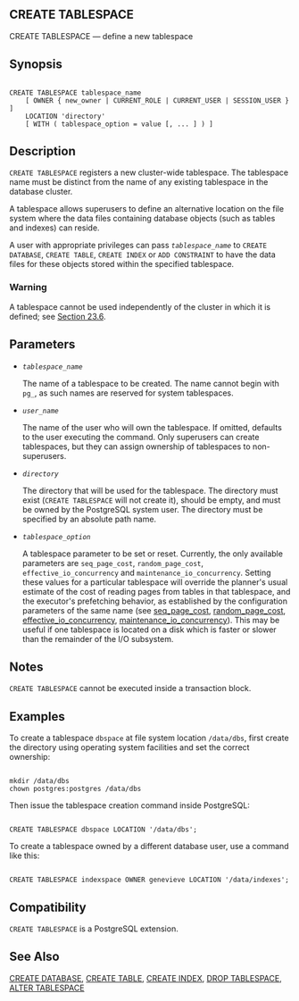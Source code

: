 ## CREATE TABLESPACE

CREATE TABLESPACE — define a new tablespace

## Synopsis

```

CREATE TABLESPACE tablespace_name
    [ OWNER { new_owner | CURRENT_ROLE | CURRENT_USER | SESSION_USER } ]
    LOCATION 'directory'
    [ WITH ( tablespace_option = value [, ... ] ) ]
```

## Description

`CREATE TABLESPACE` registers a new cluster-wide tablespace. The tablespace name must be distinct from the name of any existing tablespace in the database cluster.

A tablespace allows superusers to define an alternative location on the file system where the data files containing database objects (such as tables and indexes) can reside.

A user with appropriate privileges can pass *`tablespace_name`* to `CREATE DATABASE`, `CREATE TABLE`, `CREATE INDEX` or `ADD CONSTRAINT` to have the data files for these objects stored within the specified tablespace.

### Warning

A tablespace cannot be used independently of the cluster in which it is defined; see [Section 23.6](manage-ag-tablespaces "23.6. Tablespaces").

## Parameters

* *`tablespace_name`*

    The name of a tablespace to be created. The name cannot begin with `pg_`, as such names are reserved for system tablespaces.

* *`user_name`*

    The name of the user who will own the tablespace. If omitted, defaults to the user executing the command. Only superusers can create tablespaces, but they can assign ownership of tablespaces to non-superusers.

* *`directory`*

    The directory that will be used for the tablespace. The directory must exist (`CREATE TABLESPACE` will not create it), should be empty, and must be owned by the PostgreSQL system user. The directory must be specified by an absolute path name.

* *`tablespace_option`*

    A tablespace parameter to be set or reset. Currently, the only available parameters are `seq_page_cost`, `random_page_cost`, `effective_io_concurrency` and `maintenance_io_concurrency`. Setting these values for a particular tablespace will override the planner's usual estimate of the cost of reading pages from tables in that tablespace, and the executor's prefetching behavior, as established by the configuration parameters of the same name (see [seq\_page\_cost](runtime-config-query#GUC-SEQ-PAGE-COST), [random\_page\_cost](runtime-config-query#GUC-RANDOM-PAGE-COST), [effective\_io\_concurrency](runtime-config-resource#GUC-EFFECTIVE-IO-CONCURRENCY), [maintenance\_io\_concurrency](runtime-config-resource#GUC-MAINTENANCE-IO-CONCURRENCY)). This may be useful if one tablespace is located on a disk which is faster or slower than the remainder of the I/O subsystem.

## Notes

`CREATE TABLESPACE` cannot be executed inside a transaction block.

## Examples

To create a tablespace `dbspace` at file system location `/data/dbs`, first create the directory using operating system facilities and set the correct ownership:

```

mkdir /data/dbs
chown postgres:postgres /data/dbs
```

Then issue the tablespace creation command inside PostgreSQL:

```

CREATE TABLESPACE dbspace LOCATION '/data/dbs';
```

To create a tablespace owned by a different database user, use a command like this:

```

CREATE TABLESPACE indexspace OWNER genevieve LOCATION '/data/indexes';
```

## Compatibility

`CREATE TABLESPACE` is a PostgreSQL extension.

## See Also

[CREATE DATABASE](sql-createdatabase "CREATE DATABASE"), [CREATE TABLE](sql-createtable "CREATE TABLE"), [CREATE INDEX](sql-createindex "CREATE INDEX"), [DROP TABLESPACE](sql-droptablespace "DROP TABLESPACE"), [ALTER TABLESPACE](sql-altertablespace "ALTER TABLESPACE")